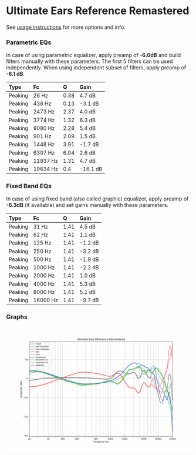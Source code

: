 # Ultimate Ears Reference Remastered
See [usage instructions](https://github.com/jaakkopasanen/AutoEq#usage) for more options and info.

### Parametric EQs
In case of using parametric equalizer, apply preamp of **-6.0dB** and build filters manually
with these parameters. The first 5 filters can be used independently.
When using independent subset of filters, apply preamp of **-6.1 dB**.

| Type    | Fc       |    Q | Gain     |
|:--------|:---------|:-----|:---------|
| Peaking | 26 Hz    | 0.38 | 4.7 dB   |
| Peaking | 438 Hz   | 0.13 | -3.1 dB  |
| Peaking | 2473 Hz  | 2.37 | 4.0 dB   |
| Peaking | 3774 Hz  | 1.32 | 6.3 dB   |
| Peaking | 9080 Hz  | 2.28 | 5.4 dB   |
| Peaking | 901 Hz   | 2.09 | 1.5 dB   |
| Peaking | 1448 Hz  | 3.91 | -1.7 dB  |
| Peaking | 6307 Hz  | 6.04 | 2.6 dB   |
| Peaking | 11937 Hz | 1.31 | 4.7 dB   |
| Peaking | 19634 Hz | 0.4  | -16.1 dB |

### Fixed Band EQs
In case of using fixed band (also called graphic) equalizer, apply preamp of **-6.3dB**
(if available) and set gains manually with these parameters.

| Type    | Fc       |    Q | Gain    |
|:--------|:---------|:-----|:--------|
| Peaking | 31 Hz    | 1.41 | 4.5 dB  |
| Peaking | 62 Hz    | 1.41 | 1.1 dB  |
| Peaking | 125 Hz   | 1.41 | -1.2 dB |
| Peaking | 250 Hz   | 1.41 | -3.2 dB |
| Peaking | 500 Hz   | 1.41 | -1.9 dB |
| Peaking | 1000 Hz  | 1.41 | -2.2 dB |
| Peaking | 2000 Hz  | 1.41 | 1.0 dB  |
| Peaking | 4000 Hz  | 1.41 | 5.3 dB  |
| Peaking | 8000 Hz  | 1.41 | 5.1 dB  |
| Peaking | 16000 Hz | 1.41 | -9.7 dB |

### Graphs
![](./Ultimate%20Ears%20Reference%20Remastered.png)